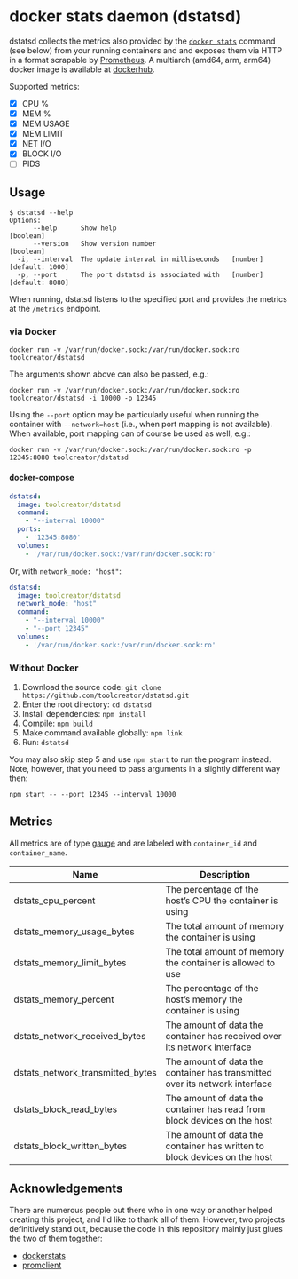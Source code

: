 # docker stats daemon (dstatsd)

dstatsd collects the metrics also provided by the
[`docker stats`](https://docs.docker.com/engine/reference/commandline/stats/) command (see below) from your running
containers and and exposes them via HTTP in a format scrapable by
[Prometheus](https://github.com/prometheus/prometheus).
A multiarch (amd64, arm, arm64) docker image is available at [dockerhub](https://hub.docker.com/r/toolcreator/dstatsd).

Supported metrics:

- [x] CPU %
- [x] MEM %
- [x] MEM USAGE
- [x] MEM LIMIT
- [x] NET I/O
- [x] BLOCK I/O
- [ ] PIDS

## Usage

```shell
$ dstatsd --help
Options:
      --help      Show help                                            [boolean]
      --version   Show version number                                  [boolean]
  -i, --interval  The update interval in milliseconds   [number] [default: 1000]
  -p, --port      The port dstatsd is associated with   [number] [default: 8080]
```

When running, dstatsd listens to the specified port and provides the metrics at the `/metrics` endpoint.

### via Docker

```shell
docker run -v /var/run/docker.sock:/var/run/docker.sock:ro toolcreator/dstatsd
```

The arguments shown above can also be passed, e.g.:

```shell
docker run -v /var/run/docker.sock:/var/run/docker.sock:ro toolcreator/dstatsd -i 10000 -p 12345
```

Using the `--port` option may be particularly useful when running the container with `--network=host`
(i.e., when port mapping is not available).
When available, port mapping can of course be used as well, e.g.:

```shell
docker run -v /var/run/docker.sock:/var/run/docker.sock:ro -p 12345:8080 toolcreator/dstatsd
```

#### docker-compose

```yml
dstatsd:
  image: toolcreator/dstatsd
  command:
    - "--interval 10000"
  ports:
    - '12345:8080'
  volumes:
    - '/var/run/docker.sock:/var/run/docker.sock:ro'
```

Or, with `network_mode: "host"`:

```yml
dstatsd:
  image: toolcreator/dstatsd
  network_mode: "host"
  command:
    - "--interval 10000"
    - "--port 12345"
  volumes:
    - '/var/run/docker.sock:/var/run/docker.sock:ro'
```

### Without Docker

1. Download the source code: `git clone https://github.com/toolcreator/dstatsd.git`
2. Enter the root directory: `cd dstatsd`
3. Install dependencies: `npm install`
4. Compile: `npm build`
5. Make command available globally: `npm link`
6. Run: `dstatsd`

You may also skip step 5 and use `npm start` to run the program instead.
Note, however, that you need to pass arguments in a slightly different way then:

```shell
npm start -- --port 12345 --interval 10000
```

## Metrics

All metrics are of type [gauge](https://prometheus.io/docs/concepts/metric_types/#gauge)
and are labeled with `container_id` and `container_name`.

|Name                            |Description                                                                |
|--------------------------------|---------------------------------------------------------------------------|
|dstats_cpu_percent              |The percentage of the host’s CPU the container is using                    |
|dstats_memory_usage_bytes       |The total amount of memory the container is using                          |
|dstats_memory_limit_bytes       |The total amount of memory the container is allowed to use                 |
|dstats_memory_percent           |The percentage of the host’s memory the container is using                 |
|dstats_network_received_bytes   |The amount of data the container has received over its network interface   |
|dstats_network_transmitted_bytes|The amount of data the container has transmitted over its network interface|
|dstats_block_read_bytes         |The amount of data the container has read from block devices on the host   |
|dstats_block_written_bytes      |The amount of data the container has written to block devices on the host  |

## Acknowledgements

There are numerous people out there who in one way or another helped creating this project,
and I'd like to thank all of them.
However, two projects definitively stand out,
because the code in this repository mainly just glues the two of them together:

- [dockerstats](https://github.com/sebhildebrandt/dockerstats)
- [promclient](https://github.com/siimon/prom-client)
